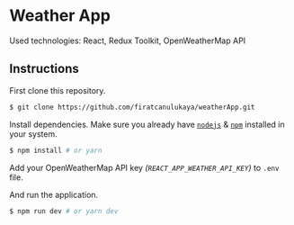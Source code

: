 # Weather App
Used technologies: React, Redux Toolkit, OpenWeatherMap API

## Instructions

First clone this repository.
```bash
$ git clone https://github.com/firatcanulukaya/weatherApp.git
```

Install dependencies. Make sure you already have [`nodejs`](https://nodejs.org/en/) & [`npm`](https://www.npmjs.com/) installed in your system.

```bash
$ npm install # or yarn
```

Add your OpenWeatherMap API key *(`REACT_APP_WEATHER_API_KEY`)* to `.env` file.

And run the application.

```bash
$ npm run dev # or yarn dev
```
